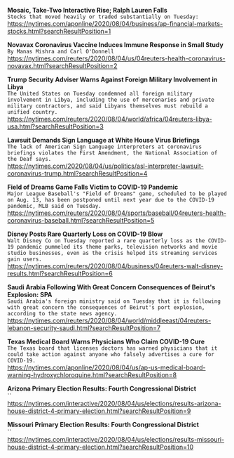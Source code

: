 **Mosaic, Take-Two Interactive Rise; Ralph Lauren Falls**\
`Stocks that moved heavily or traded substantially on Tuesday:`\
https://nytimes.com/aponline/2020/08/04/business/ap-financial-markets-stocks.html?searchResultPosition=1

**Novavax Coronavirus Vaccine Induces Immune Response in Small Study**\
`By Manas Mishra and Carl O'Donnell`\
https://nytimes.com/reuters/2020/08/04/us/04reuters-health-coronavirus-novavax.html?searchResultPosition=2

**Trump Security Adviser Warns Against Foreign Military Involvement in Libya**\
`The United States on Tuesday condemned all foreign military involvement in Libya, including the use of mercenaries and private military contractors, and said Libyans themselves must rebuild a unified country.`\
https://nytimes.com/reuters/2020/08/04/world/africa/04reuters-libya-usa.html?searchResultPosition=3

**Lawsuit Demands Sign Language at White House Virus Briefings**\
`The lack of American Sign Language interpreters at coronavirus briefings violates the First Amendment, the National Association of the Deaf says.`\
https://nytimes.com/2020/08/04/us/politics/asl-interpreter-lawsuit-coronavirus-trump.html?searchResultPosition=4

**Field of Dreams Game Falls Victim to COVID-19 Pandemic**\
`Major League Baseball's "Field of Dreams" game, scheduled to be played on Aug. 13, has been postponed until next year due to the COVID-19 pandemic, MLB said on Tuesday.`\
https://nytimes.com/reuters/2020/08/04/sports/baseball/04reuters-health-coronavirus-baseball.html?searchResultPosition=5

**Disney Posts Rare Quarterly Loss on COVID-19 Blow**\
`Walt Disney Co on Tuesday reported a rare quarterly loss as the COVID-19 pandemic pummeled its theme parks, television networks and movie studio businesses, even as the crisis helped its streaming services gain users.`\
https://nytimes.com/reuters/2020/08/04/business/04reuters-walt-disney-results.html?searchResultPosition=6

**Saudi Arabia Following With Great Concern Consequences of Beirut's Explosion: SPA**\
`Saudi Arabia's foreign ministry said on Tuesday that it is following with great concern the consequences of Beirut's port explosion, according to the state news agency.`\
https://nytimes.com/reuters/2020/08/04/world/middleeast/04reuters-lebanon-security-saudi.html?searchResultPosition=7

**Texas Medical Board Warns Physicians Who Claim COVID-19 Cure**\
`The Texas board that licenses doctors has warned physicians that it could take action against anyone who falsely advertises a cure for COVID-19.`\
https://nytimes.com/aponline/2020/08/04/us/ap-us-medical-board-warning-hydroxychloroquine.html?searchResultPosition=8

**Arizona Primary Election Results: Fourth Congressional District**\
``\
https://nytimes.com/interactive/2020/08/04/us/elections/results-arizona-house-district-4-primary-election.html?searchResultPosition=9

**Missouri Primary Election Results: Fourth Congressional District**\
``\
https://nytimes.com/interactive/2020/08/04/us/elections/results-missouri-house-district-4-primary-election.html?searchResultPosition=10

